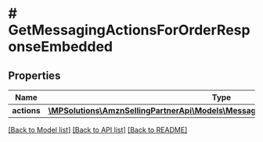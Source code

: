 # # GetMessagingActionsForOrderResponseEmbedded

## Properties

Name | Type | Description | Notes
------------ | ------------- | ------------- | -------------
**actions** | [**\MPSolutions\AmznSellingPartnerApi\Models\Messaging\GetMessagingActionResponse[]**](GetMessagingActionResponse.md) |  |

[[Back to Model list]](../../README.md#models) [[Back to API list]](../../README.md#endpoints) [[Back to README]](../../README.md)
